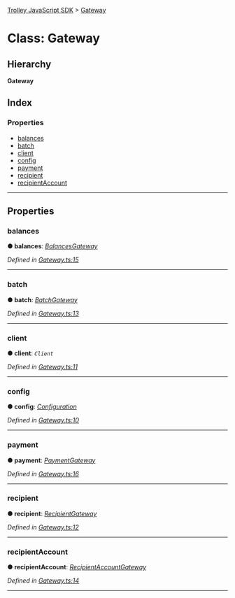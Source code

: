 [Trolley JavaScript SDK](../README.md) > [Gateway](../classes/gateway.md)

# Class: Gateway

## Hierarchy

**Gateway**

## Index

### Properties

* [balances](gateway.md#balances)
* [batch](gateway.md#batch)
* [client](gateway.md#client)
* [config](gateway.md#config)
* [payment](gateway.md#payment)
* [recipient](gateway.md#recipient)
* [recipientAccount](gateway.md#recipientaccount)

---

## Properties

<a id="balances"></a>

###  balances

**● balances**: *[BalancesGateway](balancesgateway.md)*

*Defined in [Gateway.ts:15](https://github.com/PaymentRails/javascript-sdk/blob/c3121c6/lib/Gateway.ts#L15)*

___
<a id="batch"></a>

###  batch

**● batch**: *[BatchGateway](batchgateway.md)*

*Defined in [Gateway.ts:13](https://github.com/PaymentRails/javascript-sdk/blob/c3121c6/lib/Gateway.ts#L13)*

___
<a id="client"></a>

###  client

**● client**: *`Client`*

*Defined in [Gateway.ts:11](https://github.com/PaymentRails/javascript-sdk/blob/c3121c6/lib/Gateway.ts#L11)*

___
<a id="config"></a>

###  config

**● config**: *[Configuration](configuration.md)*

*Defined in [Gateway.ts:10](https://github.com/PaymentRails/javascript-sdk/blob/c3121c6/lib/Gateway.ts#L10)*

___
<a id="payment"></a>

###  payment

**● payment**: *[PaymentGateway](paymentgateway.md)*

*Defined in [Gateway.ts:16](https://github.com/PaymentRails/javascript-sdk/blob/c3121c6/lib/Gateway.ts#L16)*

___
<a id="recipient"></a>

###  recipient

**● recipient**: *[RecipientGateway](recipientgateway.md)*

*Defined in [Gateway.ts:12](https://github.com/PaymentRails/javascript-sdk/blob/c3121c6/lib/Gateway.ts#L12)*

___
<a id="recipientaccount"></a>

###  recipientAccount

**● recipientAccount**: *[RecipientAccountGateway](recipientaccountgateway.md)*

*Defined in [Gateway.ts:14](https://github.com/PaymentRails/javascript-sdk/blob/c3121c6/lib/Gateway.ts#L14)*

___

